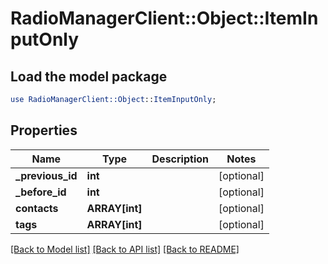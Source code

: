# RadioManagerClient::Object::ItemInputOnly

## Load the model package
```perl
use RadioManagerClient::Object::ItemInputOnly;
```

## Properties
Name | Type | Description | Notes
------------ | ------------- | ------------- | -------------
**_previous_id** | **int** |  | [optional] 
**_before_id** | **int** |  | [optional] 
**contacts** | **ARRAY[int]** |  | [optional] 
**tags** | **ARRAY[int]** |  | [optional] 

[[Back to Model list]](../README.md#documentation-for-models) [[Back to API list]](../README.md#documentation-for-api-endpoints) [[Back to README]](../README.md)


